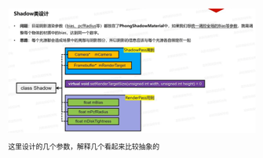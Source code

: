 ![输入图片说明](/imgs/2025-02-26/aL4BSM1rT8dVSror.png)

这里设计的几个参数，解释几个看起来比较抽象的
```

```
<!--stackedit_data:
eyJoaXN0b3J5IjpbLTE3MDU2MjMxNTddfQ==
-->